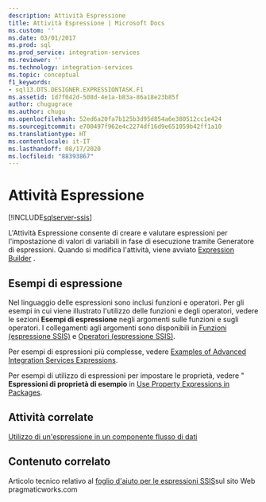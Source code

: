 ```yaml
---
description: Attività Espressione
title: Attività Espressione | Microsoft Docs
ms.custom: ''
ms.date: 03/01/2017
ms.prod: sql
ms.prod_service: integration-services
ms.reviewer: ''
ms.technology: integration-services
ms.topic: conceptual
f1_keywords:
- sql13.DTS.DESIGNER.EXPRESSIONTASK.F1
ms.assetid: 1d7f042d-508d-4e1a-b83a-86a18e23b85f
author: chugugrace
ms.author: chugu
ms.openlocfilehash: 52ed6a20fa7b125b3d95d854a6e380512cc1e424
ms.sourcegitcommit: e700497f962e4c2274df16d9e651059b42ff1a10
ms.translationtype: HT
ms.contentlocale: it-IT
ms.lasthandoff: 08/17/2020
ms.locfileid: "88393867"
---
```

# <a name="expression-task"></a>Attività Espressione

[!INCLUDE[sqlserver-ssis](../../includes/applies-to-version/sqlserver-ssis.md)]


  L'Attività Espressione consente di creare e valutare espressioni per l'impostazione di valori di variabili in fase di esecuzione tramite Generatore di espressioni. Quando si modifica l'attività, viene avviato [Expression Builder](../../integration-services/expressions/expression-builder.md) .  
  
## <a name="expression-examples"></a>Esempi di espressione  
 Nel linguaggio delle espressioni sono inclusi funzioni e operatori. Per gli esempi in cui viene illustrato l'utilizzo delle funzioni e degli operatori, vedere le sezioni **Esempi di espressione** negli argomenti sulle funzioni e sugli operatori. I collegamenti agli argomenti sono disponibili in [Funzioni &#40;espressione SSIS&#41;](../../integration-services/expressions/functions-ssis-expression.md) e [Operatori &#40;espressione SSIS&#41;](../../integration-services/expressions/operators-ssis-expression.md).  
  
 Per esempi di espressioni più complesse, vedere [Examples of Advanced Integration Services Expressions](../../integration-services/expressions/examples-of-advanced-integration-services-expressions.md).  
  
 Per esempi di utilizzo di espressioni per impostare le proprietà, vedere " **Espressioni di proprietà di esempio** in [Use Property Expressions in Packages](../../integration-services/expressions/use-property-expressions-in-packages.md).  
  
## <a name="related-tasks"></a>Attività correlate  
 [Utilizzo di un'espressione in un componente flusso di dati](https://msdn.microsoft.com/library/9181b998-d24a-41fb-bb3c-14eee34f910d)  
  
## <a name="related-content"></a>Contenuto correlato  
 Articolo tecnico relativo al [foglio d'aiuto per le espressioni SSIS](https://go.microsoft.com/fwlink/?LinkId=746575)sul sito Web pragmaticworks.com  
  
  
